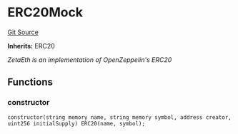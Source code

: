 # ERC20Mock
[Git Source](https://github.com/zeta-chain/protocol-contracts/blob/211e1d1303ec9b17c54dd015449852d1d240bf4f/contracts/evm/testing/ERC20Mock.sol)

**Inherits:**
ERC20

*ZetaEth is an implementation of OpenZeppelin's ERC20*


## Functions
### constructor


```solidity
constructor(string memory name, string memory symbol, address creator, uint256 initialSupply) ERC20(name, symbol);
```

